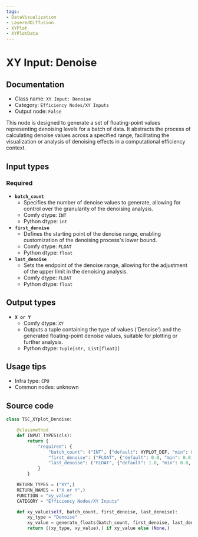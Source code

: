 ```yaml
---
tags:
- DataVisualization
- LayeredDiffusion
- XYPlot
- XYPlotData
---
```


# XY Input: Denoise
## Documentation
- Class name: `XY Input: Denoise`
- Category: `Efficiency Nodes/XY Inputs`
- Output node: `False`

This node is designed to generate a set of floating-point values representing denoising levels for a batch of data. It abstracts the process of calculating denoise values across a specified range, facilitating the visualization or analysis of denoising effects in a computational efficiency context.
## Input types
### Required
- **`batch_count`**
    - Specifies the number of denoise values to generate, allowing for control over the granularity of the denoising analysis.
    - Comfy dtype: `INT`
    - Python dtype: `int`
- **`first_denoise`**
    - Defines the starting point of the denoise range, enabling customization of the denoising process's lower bound.
    - Comfy dtype: `FLOAT`
    - Python dtype: `float`
- **`last_denoise`**
    - Sets the endpoint of the denoise range, allowing for the adjustment of the upper limit in the denoising analysis.
    - Comfy dtype: `FLOAT`
    - Python dtype: `float`
## Output types
- **`X or Y`**
    - Comfy dtype: `XY`
    - Outputs a tuple containing the type of values ('Denoise') and the generated floating-point denoise values, suitable for plotting or further analysis.
    - Python dtype: `Tuple[str, List[float]]`
## Usage tips
- Infra type: `CPU`
- Common nodes: unknown


## Source code
```python
class TSC_XYplot_Denoise:

    @classmethod
    def INPUT_TYPES(cls):
        return {
            "required": {
                "batch_count": ("INT", {"default": XYPLOT_DEF, "min": 0, "max": XYPLOT_LIM}),
                "first_denoise": ("FLOAT", {"default": 0.0, "min": 0.0, "max": 1.0, "step": 0.01}),
                "last_denoise": ("FLOAT", {"default": 1.0, "min": 0.0, "max": 1.0, "step": 0.01}),
            }
        }

    RETURN_TYPES = ("XY",)
    RETURN_NAMES = ("X or Y",)
    FUNCTION = "xy_value"
    CATEGORY = "Efficiency Nodes/XY Inputs"

    def xy_value(self, batch_count, first_denoise, last_denoise):
        xy_type = "Denoise"
        xy_value = generate_floats(batch_count, first_denoise, last_denoise)
        return ((xy_type, xy_value),) if xy_value else (None,)

```
